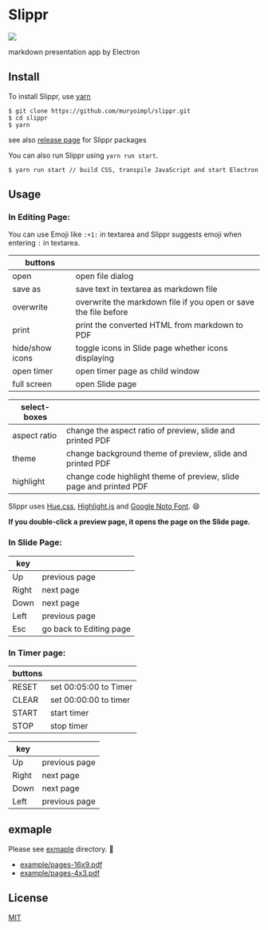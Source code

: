# Slippr

[![](https://github.com/muryoimpl/slippr/blob/master/assets/images/icons/png/128x128.png)](https://github.com/muryoimpl/slippr)

markdown presentation app by Electron

## Install

To install Slippr, use [yarn](https://yarnpkg.com/)

```console
$ git clone https://github.com/muryoimpl/slippr.git
$ cd slippr
$ yarn
```

see also [release page](https://github.com/muryoimpl/slippr/releases) for Slippr packages

You can also run Slippr using `yarn run start`.

```console
$ yarn run start // build CSS, transpile JavaScript and start Electron
```

## Usage

### In Editing Page:

You can use Emoji like `:+1:` in textarea and Slippr suggests emoji when entering `:` in textarea.

| buttons    |   |
| ---------- | - |
| open       | open file dialog |
| save as    | save text in textarea as markdown file |
| overwrite  | overwrite the markdown file if you open or save the file before |
| print      | print the converted HTML from markdown to PDF |
| hide/show icons | toggle icons in Slide page whether icons displaying |
| open timer | open timer page as child window |
| full screen | open Slide page |

| select-boxes |   |
| ------------ | - |
| aspect ratio | change the aspect ratio of preview, slide and printed PDF |
| theme        | change background theme of preview, slide and printed PDF |
| highlight    | change code highlight theme of preview, slide page and printed PDF |

Slippr uses [Hue.css](https://github.com/evankarageorgos/hue),  [Highlight.js](https://github.com/isagalaev/highlight.js) and [Google Noto Font](https://www.google.com/get/noto/). :smile:

**If you double-click a preview page, it opens the page on the Slide page.**

### In Slide Page:

| key |   |
| --- | - |
| Up  | previous page |
| Right | next page |
| Down | next page |
| Left | previous page |
| Esc | go back to Editing page |


### In Timer page:

| buttons |   |
| --- | - |
| RESET | set 00:05:00 to Timer |
| CLEAR | set 00:00:00 to timer |
| START | start timer |
| STOP | stop timer |

| key |   |
| --- | - |
| Up  | previous page |
| Right | next page |
| Down | next page |
| Left | previous page |

## exmaple

Please see [exmaple](https://github.com/muryoimpl/slippr/tree/master/example) directory. :eyes:

- [example/pages-16x9.pdf](https://github.com/muryoimpl/slippr/blob/master/example/pages-16x9.pdf)
- [example/pages-4x3.pdf](https://github.com/muryoimpl/slippr/blob/master/example/pages-4x3.pdf)


## License

[MIT](https://github.com/muryoimpl/slippr/blob/master/LICENSE)
